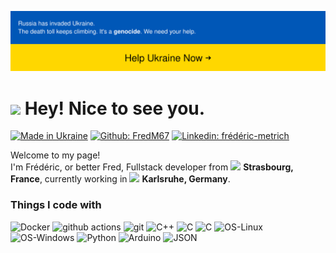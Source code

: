 [![Stand With Ukraine](https://raw.githubusercontent.com/vshymanskyy/StandWithUkraine/main/banner2-direct.svg)](https://www.supportukraine.co/)

<h1><img src="https://emojis.slackmojis.com/emojis/images/1531849430/4246/blob-sunglasses.gif?1531849430" width="30"/> Hey! Nice to see you.</h1>

[![Made in Ukraine](https://img.shields.io/badge/made_in-ukraine-ffd700.svg?labelColor=0057b7)](https://www.supportukraine.co/)
[![Github: FredM67](https://img.shields.io/badge/GitHub-%2312100E.svg?&style=flat-square&logo=Github&logoColor=white)](https://github.com/FredM67/)
[![Linkedin: frédéric-metrich](https://img.shields.io/badge/-frederic--metrich-blue?style=flat-square&logo=Linkedin&logoColor=white&link=https://www.linkedin.com/in/fr%C3%A9d%C3%A9ric-metrich/)](https://www.linkedin.com/in/fr%C3%A9d%C3%A9ric-metrich/)

<p>Welcome to my page! </br> I'm Frédéric, or better Fred, Fullstack developer from <img src="https://cdn-icons-png.flaticon.com/512/197/197560.png" width="13"/> <b>Strasbourg, France</b>, currently working in <img src="https://cdn-icons-png.flaticon.com/512/197/197571.png" width="13"/> <b>Karlsruhe, Germany</b>. </p>
<h3>Things I code with</h3>
<p>
  <img alt="Docker" src="https://img.shields.io/badge/-Docker-46a2f1?style=flat-square&logo=docker&logoColor=white" />
  <img alt="github actions" src="https://img.shields.io/badge/-Github_Actions-2088FF?style=flat-square&logo=github-actions&logoColor=white" />
  <img alt="git" src="https://img.shields.io/badge/-Git-F05032?style=flat-square&logo=git&logoColor=white" />
  <img alt="C++" src="https://img.shields.io/badge/-C++-00599C?style=flat-square&logo=cplusplus&logoColor=white" />
  <img alt="C" src="https://img.shields.io/badge/-C-A8B9CC?style=flat-square&logo=c&logoColor=white" />
  <img alt="C" src="https://img.shields.io/badge/-C%23-239120?style=flat-square&logo=csharp&logoColor=white" />
  <img alt="OS-Linux" src="https://img.shields.io/badge/-Linux-E95420?style=flat-square&logo=linux&logoColor=white" />
  <img alt="OS-Windows" src="https://img.shields.io/badge/-Windows-0078D6?style=flat-square&logo=linux&logoColor=white" />
  <img alt="Python" src="https://img.shields.io/badge/-Python-3776AB?style=flat-square&logo=python&logoColor=white" />
  <img alt="Arduino" src="https://img.shields.io/badge/-Arduino-00979D?style=flat-square&logo=arduino&logoColor=white" />
  <img alt="JSON" src="https://img.shields.io/badge/-JSON-000000?style=flat-square&logo=json&logoColor=white" />
</p>
